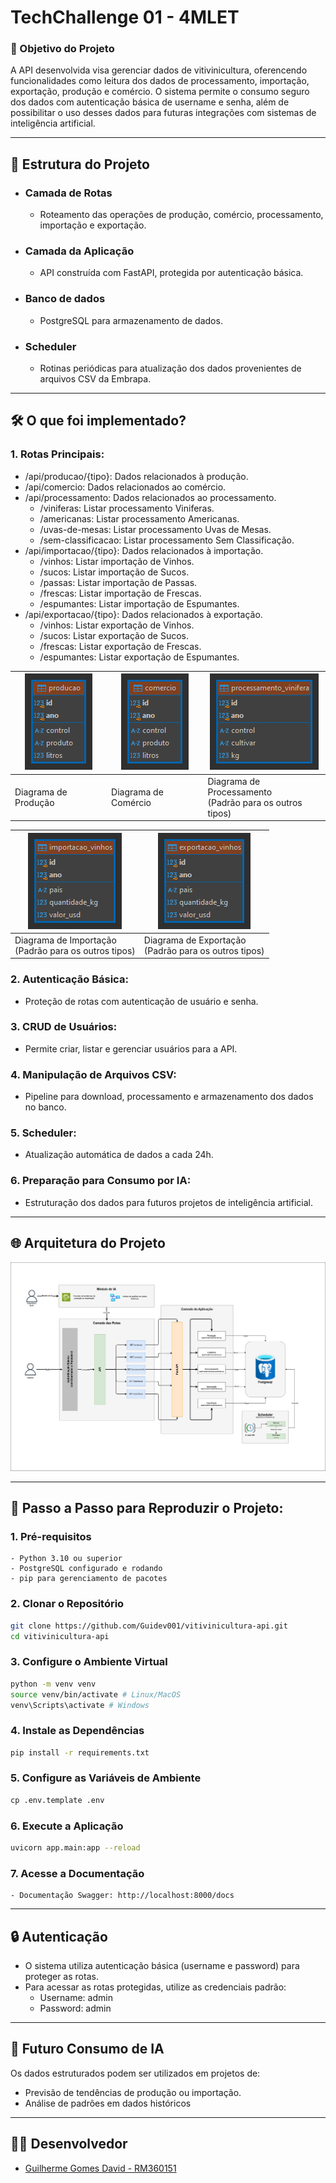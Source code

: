 # TechChallenge 01 - 4MLET

### 🎯 Objetivo do Projeto
A API desenvolvida visa gerenciar dados de vitivinicultura, oferencendo funcionalidades
como leitura dos dados  de processamento, importação, exportação, produção e comércio. O sistema
permite o consumo seguro dos dados com autenticação básica de username e senha, além
de possibilitar o uso desses dados para futuras integrações com sistemas de inteligência
artificial.

***

## 📂 Estrutura do Projeto

- ### Camada de Rotas
  -  Roteamento das operações de produção, comércio, processamento, importação e exportação.
- ### Camada da Aplicação
  - API construída com FastAPI, protegida por autenticação básica.
- ### Banco de dados
  - PostgreSQL para armazenamento de dados.
- ### Scheduler
  - Rotinas periódicas para atualização dos dados provenientes de arquivos CSV da Embrapa.

***

## 🛠️ O que foi implementado?

### 1.  Rotas Principais:
   - /api/producao/{tipo}: Dados relacionados à produção.
   - /api/comercio: Dados relacionados ao comércio.
   - /api/processamento: Dados relacionados ao processamento.
     - /viniferas: Listar processamento Viniferas.
     - /americanas: Listar processamento Americanas.
     - /uvas-de-mesas: Listar processamento Uvas de Mesas.
     - /sem-classificacao: Listar processamento Sem Classificação.
   - /api/importacao/{tipo}: Dados relacionados à importação.
     - /vinhos: Listar importação de Vinhos.
     - /sucos: Listar importação de Sucos.
     - /passas: Listar importação de Passas.
     - /frescas: Listar importação de Frescas.
     - /espumantes: Listar importação de Espumantes.
   - /api/exportacao/{tipo}: Dados relacionados à exportação.
     - /vinhos: Listar exportação de Vinhos.
     - /sucos: Listar exportação de Sucos.
     - /frescas: Listar exportação de Frescas.
     - /espumantes: Listar exportação de Espumantes.

| ![Imagem 1](image/img_1.png) | ![img_2.png](image/img_2.png) | ![img_3.png](image/img_3.png)                               |
|------------------------|-------------------------|-------------------------------------------------------|
| Diagrama de Produção   | Diagrama de Comércio    | Diagrama de Processamento<br/>(Padrão para os outros tipos) |
   
| ![img_4.png](image/img_4.png)                                    | ![img_5.png](image/img_5.png)                                    |
|------------------------------------------------------------|------------------------------------------------------------|
| Diagrama de Importação <br/> (Padrão para os outros tipos) | Diagrama de Exportação <br/> (Padrão para os outros tipos) |
### 2. Autenticação Básica:
   - Proteção de rotas com autenticação de usuário e senha.
   
### 3.  CRUD de Usuários:
   - Permite criar, listar e gerenciar usuários para a API.

### 4.  Manipulação de Arquivos CSV:
   - Pipeline para download, processamento e armazenamento dos dados no banco.
   
### 5.  Scheduler:
   - Atualização automática de dados a cada 24h.
   
### 6.  Preparação para Consumo por IA:
   - Estruturação dos dados para futuros projetos de inteligência artificial.

***

## 🌐 Arquitetura do Projeto

![img_6.png](image/img_6.png)

***

## 🚀 Passo a Passo para Reproduzir o Projeto:

### 1. Pré-requisitos
    - Python 3.10 ou superior
    - PostgreSQL configurado e rodando
    - pip para gerenciamento de pacotes

### 2. Clonar o Repositório
```bash
git clone https://github.com/Guidev001/vitivinicultura-api.git
cd vitivinicultura-api
```

### 3. Configure o Ambiente Virtual
```bash
python -m venv venv
source venv/bin/activate # Linux/MacOS
venv\Scripts\activate # Windows
```

### 4. Instale as Dependências
```bash
pip install -r requirements.txt
```

### 5. Configure as Variáveis de Ambiente
```makefile
cp .env.template .env
```

### 6. Execute a Aplicação
```bash
uvicorn app.main:app --reload
```

### 7. Acesse a Documentação
    - Documentação Swagger: http://localhost:8000/docs

***

## 🔒 Autenticação
- O sistema utiliza autenticação básica (username e password) para proteger as rotas.
- Para acessar as rotas protegidas, utilize as credenciais padrão:
  - Username: admin
  - Password: admin

***

## 🤖 Futuro Consumo de IA
Os dados estruturados podem ser utilizados em projetos de:
- Previsão de tendências de produção ou importação.
- Análise de padrões em dados históricos

***

## 🧑‍💻 Desenvolvedor
- [Guilherme Gomes David - RM360151](https://github.com/Guidev001)